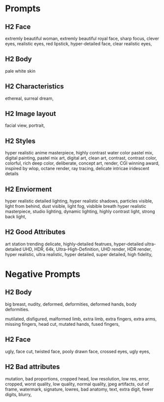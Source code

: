 # Prompts

## H2 Face
extremly beautiful woman,
extremly beautiful royal face,
sharp focus,
clever eyes,
realistic eyes,
red lipstick,
hyper-detailed face,
clear realistic eyes,

## H2 Body
pale white skin

## H2 Characteristics
ethereal,
surreal dream,

## H2 Image layout
facial view,
portrait,

## H2 Styles
hyper realistic anime masterpiece,
highly contrast water color pastel mix,
digital painting,
pastel mix art,
digital art,
clean art,
contrast,
contrast color,
colorful,
rich deep color,
deliberate,
concept art,
render,
CGI winning award,
inspired by wlop,
octane render,
ray tracing,
delicate intricae iridescent details



## H2 Enviorment
hyper realistic detailed lighting,
hyper realistic shadows,
particles visible,
light from behind,
dust visible,
light fog,
visbible breath hyper realistic masterpiece,
studio lighting,
dynamic lighting,
highly contrast light,
strong back light,


## H2 Good Attributes
art station trending
delicate,
highly-detailed featrues,
hyper-detailed
ultra-detailed
UHD,
HDR,
64k,
Ultra-High-Definition,
UHD render,
HDR render,
hyper realistic,
ultra realistic,
hyper detailed,
super detailed,
high fidelity,





# Negative Prompts
## H2 Body
big breast,
nudity,
deformed,
deformities,
deformed hands,
body deformities.

mutilated,
disfigured,
malformed limb,
extra limb,
extra fingers,
extra arms,
missing fingers,
head cut,
mutated hands,
fused fingers,


## H2 Face
ugly,
face cut,
twisted face,
pooly drawn face,
crossed eyes,
ugly eyes,

## H2 Bad attributes
mutation,
bad proportions,
cropped head,
low resolution,
low res,
error,
cropped,
worst quality,
low quality,
normal quality,
jpeg artifacts,
out of frame,
watermark,
signature,
lowres,
bad anatomy,
text,
extra digit,
fewer digits,
blurry,
